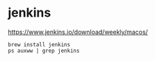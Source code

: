 # jenkins

https://www.jenkins.io/download/weekly/macos/


```
brew install jenkins
ps auxww | grep jenkins
```
